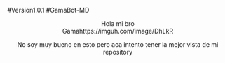 #Version1.0.1
#GamaBot-MD 
<html> <center>Hola mi bro<center><html>
    <img>Gama<img><https>https://imguh.com/image/DhLkR<https>
    <p>No soy muy bueno en esto pero aca intento  tener la mejor vista de mi repository<p>
    
    